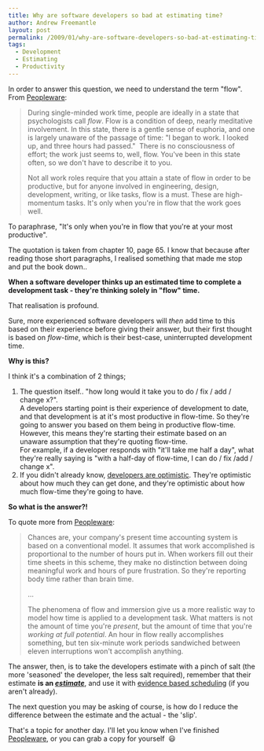 ```yaml
---
title: Why are software developers so bad at estimating time?
author: Andrew Freemantle
layout: post
permalink: /2009/01/why-are-software-developers-so-bad-at-estimating-time/
tags:
  - Development
  - Estimating
  - Productivity
---
```

In order to answer this question, we need to understand the term "flow". From [Peopleware](http://www.amazon.co.uk/gp/product/0932633439?ie=UTF8&tag=fatl-21&linkCode=as2&camp=1634&creative=19450&creativeASIN=0932633439 "Peopleware: Productive People and Teams - Amazon.co.uk"):

> During single-minded work time, people are ideally in a state that psychologists call *flow*. Flow is a condition of deep, nearly meditative involvement. In this state, there is a gentle sense of euphoria, and one is largely unaware of the passage of time: "I began to work. I looked up, and three hours had passed."  There is no consciousness of effort; the work just seems to, well, flow. You've been in this state often, so we don't have to describe it to you.
> 
> Not all work roles require that you attain a state of flow in order to be productive, but for anyone involved in engineering, design, development, writing, or like tasks, flow is a must. These are high-momentum tasks. It's only when you're in flow that the work goes well.

To paraphrase, "It's only when you're in flow that you're at your most productive".

The quotation is taken from chapter 10, page 65. I know that because after reading those short paragraphs, I realised something that made me stop and put the book down..

**When a software developer thinks up an estimated time to complete a development task - they're thinking solely in "flow" time.**

That realisation is profound.

Sure, more experienced software developers will *then* add time to this based on their experience before giving their answer, but their first thought is based on *flow-time*, which is their best-case, uninterrupted development time.

**Why is this?**

I think it's a combination of 2 things;

  1. The question itself.. "how long would it take you to do / fix / add / change x?".  
    A developers starting point is their experience of development to date, and that development is at it's most productive in flow-time. So they're going to answer you based on them being in productive flow-time. However, this means they're starting their estimate based on an unaware assumption that they're quoting flow-time.  
    For example, if a developer responds with "it'll take me half a day", what they're really saying is "with a half-day of flow-time, I can do / fix /add / change x".
  2. If you didn't already know, [developers are optimistic](http://www.codinghorror.com/blog/archives/000284.html "Defeating optimism - CodingHorror.com"). They're optimistic about how much they can get done, and they're optimistic about how much flow-time they're going to have.

**So what is the answer?!**

To quote more from [Peopleware](http://www.amazon.co.uk/gp/product/0932633439?ie=UTF8&tag=fatl-21&linkCode=as2&camp=1634&creative=19450&creativeASIN=0932633439 "Peopleware: Productive People and Teams - Amazon.co.uk"):

> Chances are, your company's present time accounting system is based on a conventional model. It assumes that work accomplished is proportional to the number of hours put in. When workers fill out their time sheets in this scheme, they make no distinction between doing meaningful work and hours of pure frustration. So they're reporting body time rather than brain time.
> 
> ...
> 
> The phenomena of flow and immersion give us a more realistic way to model how time is applied to a development task. What matters is not the amount of time you're *present*, but the amount of time that you're *working at full potential*. An hour in flow really accomplishes something, but ten six-minute work periods sandwiched between eleven interruptions won't accomplish anything.

The answer, then, is to take the developers estimate with a pinch of salt (the more 'seasoned' the developer, the less salt required), remember that their estimate **is an [*estimate*](http://dictionary.reference.com/browse/estimate "Estimate (noun): an approximate judgment or calculation - dictionary.com")**, and use it with [evidence based scheduling](http://www.joelonsoftware.com/items/2007/10/26.html "Evidence Based Scheduling - JoelOnSoftware.com") (if you aren't already).

The next question you may be asking of course, is how do I reduce the difference between the estimate and the actual - the 'slip'.

That's a topic for another day. I'll let you know when I've finished [Peopleware](http://www.amazon.co.uk/gp/product/0932633439?ie=UTF8&tag=fatl-21&linkCode=as2&camp=1634&creative=19450&creativeASIN=0932633439 "Peopleware: Productive People and Teams - Amazon.co.uk"), or you can grab a copy for yourself  :smiley:
